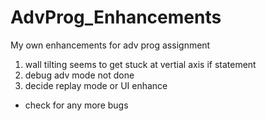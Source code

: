 # AdvProg_Enhancements
My own enhancements for adv prog assignment

1. wall tilting seems to get stuck at vertial axis if statement
2. debug adv mode not done
3. decide replay mode or UI enhance
- check for any more bugs

